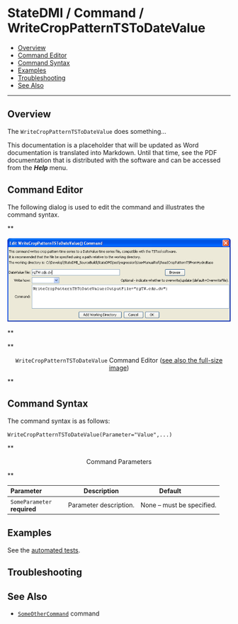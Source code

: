 # StateDMI / Command / WriteCropPatternTSToDateValue #

* [Overview](#overview)
* [Command Editor](#command-editor)
* [Command Syntax](#command-syntax)
* [Examples](#examples)
* [Troubleshooting](#troubleshooting)
* [See Also](#see-also)

-------------------------

## Overview ##

The `WriteCropPatternTSToDateValue` does something...

This documentation is a placeholder that will be updated as Word documentation is translated into Markdown.
Until that time, see the PDF documentation that is distributed with the software and can be accessed
from the ***Help*** menu.

## Command Editor ##

The following dialog is used to edit the command and illustrates the command syntax.

**<p style="text-align: center;">
![WriteCropPatternTSToDateValue](WriteCropPatternTSToDateValue.png)
</p>**

**<p style="text-align: center;">
`WriteCropPatternTSToDateValue` Command Editor (<a href="../WriteCropPatternTSToDateValue.png">see also the full-size image</a>)
</p>**

## Command Syntax ##

The command syntax is as follows:

```text
WriteCropPatternTSToDateValue(Parameter="Value",...)
```
**<p style="text-align: center;">
Command Parameters
</p>**

| **Parameter**&nbsp;&nbsp;&nbsp;&nbsp;&nbsp;&nbsp;&nbsp;&nbsp;&nbsp;&nbsp;&nbsp;&nbsp; | **Description** | **Default**&nbsp;&nbsp;&nbsp;&nbsp;&nbsp;&nbsp;&nbsp;&nbsp;&nbsp;&nbsp; |
| --------------|-----------------|----------------- |
|`SomeParameter`<br>**required**|Parameter description.|None – must be specified.|

## Examples ##

See the [automated tests](https://github.com/OpenCDSS/cdss-app-statedmi-test/tree/master/test/regression/commands/WriteCropPatternTSToDateValue).

## Troubleshooting ##

## See Also ##

* [`SomeOtherCommand`](../SomeOtherCommand/SomeOtherCommand) command

